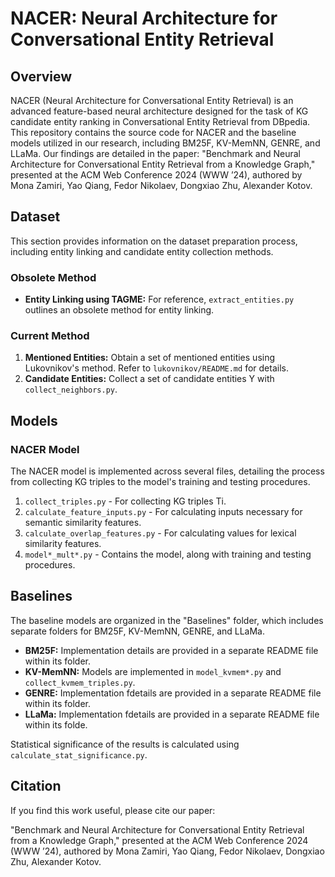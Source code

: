 # NACER: Neural Architecture for Conversational Entity Retrieval

## Overview
NACER (Neural Architecture for Conversational Entity Retrieval) is an advanced feature-based neural architecture designed for the task of KG candidate entity ranking in Conversational Entity Retrieval from DBpedia. This repository contains the source code for NACER and the baseline models utilized in our research, including BM25F, KV-MemNN, GENRE, and LLaMa. Our findings are detailed in the paper: "Benchmark and Neural Architecture for Conversational Entity Retrieval from a Knowledge Graph," presented at the ACM Web Conference 2024 (WWW ’24), authored by Mona Zamiri, Yao Qiang, Fedor Nikolaev, Dongxiao Zhu, Alexander Kotov.

## Dataset
This section provides information on the dataset preparation process, including entity linking and candidate entity collection methods.

### Obsolete Method
- **Entity Linking using TAGME:** For reference, `extract_entities.py` outlines an obsolete method for entity linking.

### Current Method
1. **Mentioned Entities:** Obtain a set of mentioned entities using Lukovnikov's method. Refer to `lukovnikov/README.md` for details.
2. **Candidate Entities:** Collect a set of candidate entities Y with `collect_neighbors.py`.

## Models

### NACER Model
The NACER model is implemented across several files, detailing the process from collecting KG triples to the model's training and testing procedures.
1. `collect_triples.py` - For collecting KG triples Ti.
2. `calculate_feature_inputs.py` - For calculating inputs necessary for semantic similarity features.
3. `calculate_overlap_features.py` - For calculating values for lexical similarity features.
4. `model*_mult*.py` - Contains the model, along with training and testing procedures.

## Baselines
The baseline models are organized in the "Baselines" folder, which includes separate folders for BM25F, KV-MemNN, GENRE, and LLaMa.

- **BM25F:** Implementation details are provided in a separate README file within its folder.
- **KV-MemNN:** Models are implemented in `model_kvmem*.py` and `collect_kvmem_triples.py`.
- **GENRE:** Implementation fdetails are provided in a separate README file within its folder.
- **LLaMa:** Implementation fdetails are provided in a separate README file within its folde.

Statistical significance of the results is calculated using `calculate_stat_significance.py`.

## Citation
If you find this work useful, please cite our paper:

"Benchmark and Neural Architecture for Conversational Entity Retrieval from a Knowledge Graph," presented at the ACM Web Conference 2024 (WWW ’24), authored by Mona Zamiri, Yao Qiang, Fedor Nikolaev, Dongxiao Zhu, Alexander Kotov.
